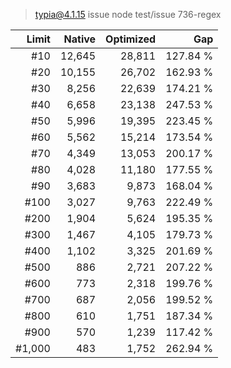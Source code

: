 
> typia@4.1.15 issue
> node test/issue 736-regex

Limit | Native | Optimized | Gap
-----:|-------:|----------:|----:
#10 | 12,645 | 28,811 | 127.84 %
#20 | 10,155 | 26,702 | 162.93 %
#30 | 8,256 | 22,639 | 174.21 %
#40 | 6,658 | 23,138 | 247.53 %
#50 | 5,996 | 19,395 | 223.45 %
#60 | 5,562 | 15,214 | 173.54 %
#70 | 4,349 | 13,053 | 200.17 %
#80 | 4,028 | 11,180 | 177.55 %
#90 | 3,683 | 9,873 | 168.04 %
#100 | 3,027 | 9,763 | 222.49 %
#200 | 1,904 | 5,624 | 195.35 %
#300 | 1,467 | 4,105 | 179.73 %
#400 | 1,102 | 3,325 | 201.69 %
#500 | 886 | 2,721 | 207.22 %
#600 | 773 | 2,318 | 199.76 %
#700 | 687 | 2,056 | 199.52 %
#800 | 610 | 1,751 | 187.34 %
#900 | 570 | 1,239 | 117.42 %
#1,000 | 483 | 1,752 | 262.94 %
